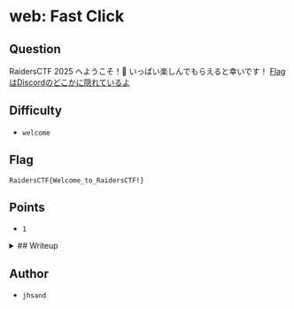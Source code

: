 # web: Fast Click
## Question

RaidersCTF 2025 へようこそ！🎉
いっぱい楽しんでもらえると幸いです！
[FlagはDiscordのどこかに隠れているよ](https://discord.com/invite/ha2Tdum3WC)

## Difficulty
- `welcome`

## Flag
```
RaidersCTF{Welcome_to_RaidersCTF!}
```

## Points
- `1`

<details>
  <summary>## Writeup</summary>
  `右クリック -> ページソースを表示` をすることで簡単にFlagが取得できる。
</details>

## Author
- `jhsand`
